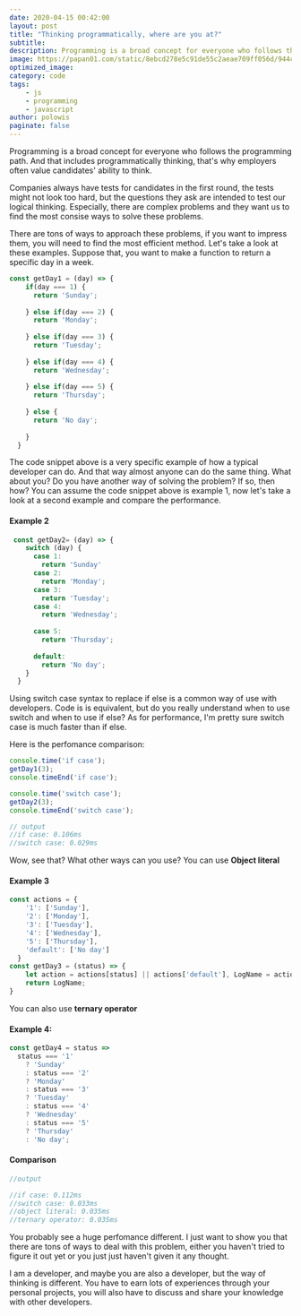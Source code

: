 ```yaml
---
date: 2020-04-15 00:42:00
layout: post
title: "Thinking programmatically, where are you at?"
subtitle:
description: Programming is a broad concept for everyone who follows the programming path. And that includes programmatically thinking
image: https://papan01.com/static/8ebcd278e5c91de55c2aeae709ff056d/944c5/you-dont-know-js.png
optimized_image:
category: code
tags:
    - js
    - programming
    - javascript
author: polowis
paginate: false
---
```




Programming is a broad concept for everyone who follows the programming path. And that includes programmatically thinking, that's why employers often value candidates' ability to think.

Companies always have tests for candidates in the first round, the tests might not look too hard, but the questions they ask are intended to test our logical thinking. Especially, there are complex problems and they want us to find the most consise ways to solve these problems. 

There are tons of ways to approach these problems, if you want to impress them, you will need to find the most efficient method. Let's take a look at these examples. Suppose that, you want to make a function to return a specific day in a week. 

```js
const getDay1 = (day) => {
    if(day === 1) {
      return 'Sunday';
     
    } else if(day === 2) {
      return 'Monday';
  
    } else if(day === 3) {
      return 'Tuesday';
   
    } else if(day === 4) {
      return 'Wednesday';
   
    } else if(day === 5) {
      return 'Thursday';
    
    } else {
      return 'No day';
     
    }
  }
```
The code snippet above is a very specific example of how a typical developer can do. And that way almost anyone can do the same thing. What about you? Do you have another way of solving the problem? If so, then how? You can assume the code snippet above is example 1, now let's take a look at a second example and compare the performance. 

#### Example 2
```js
 const getDay2= (day) => {
    switch (day) {
      case 1:
        return 'Sunday'
      case 2:
        return 'Monday';
      case 3:
        return 'Tuesday';
      case 4:
        return 'Wednesday';
        
      case 5:
        return 'Thursday';
       
      default:
        return 'No day';
    }
  }
```

Using switch case syntax to replace if else is a common way of use with developers. Code is is equivalent, but do you really understand when to use switch and when to use if else? As for performance, I'm pretty sure switch case is much faster than if else. 



Here is the perfomance comparison:

```js
console.time('if case');
getDay1(3);
console.timeEnd('if case');

console.time('switch case');
getDay2(3);
console.timeEnd('switch case');

// output
//if case: 0.106ms
//switch case: 0.029ms
```

Wow, see that? What other ways can you use? You can use **Object literal**

#### Example 3

```js
const actions = {
    '1': ['Sunday'],
    '2': ['Monday'],
    '3': ['Tuesday'],
    '4': ['Wednesday'],
    '5': ['Thursday'],
    'default': ['No day']
  }
const getDay3 = (status) => {
    let action = actions[status] || actions['default'], LogName = action[0];
    return LogName;
}

```

You can also use **ternary operator**

#### Example 4: 
```js
const getDay4 = status =>
  status === '1'
    ? 'Sunday'
    : status === '2'
    ? 'Monday'
    : status === '3'
    ? 'Tuesday'
    : status === '4'
    ? 'Wednesday'
    : status === '5'
    ? 'Thursday'
    : 'No day';

```

#### Comparison
```js
//output

//if case: 0.112ms
//switch case: 0.033ms
//object literal: 0.035ms
//ternary operator: 0.035ms

```
You probably see a huge perfomance different. I just want to show you that there are tons of ways to deal with this problem, either you haven't tried to figure it out yet or you just just haven't given it any thought. 


I am a developer, and maybe you are also a developer, but the way of thinking is different. You have to earn lots of experiences through your personal projects, you will also have to discuss and share your knowledge with other developers. 
